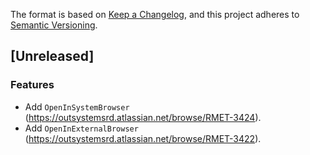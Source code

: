 The format is based on [Keep a Changelog](https://keepachangelog.com/en/1.0.0/),
and this project adheres to [Semantic Versioning](https://semver.org/spec/v2.0.0.html).

## [Unreleased]

### Features
- Add `OpenInSystemBrowser` (https://outsystemsrd.atlassian.net/browse/RMET-3424).
- Add `OpenInExternalBrowser` (https://outsystemsrd.atlassian.net/browse/RMET-3422).